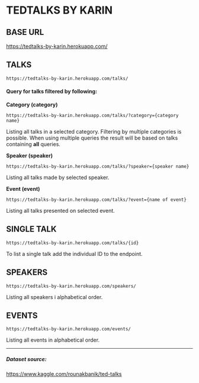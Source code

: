 
# TEDTALKS BY KARIN 


## BASE URL
https://tedtalks-by-karin.herokuapp.com/


## TALKS
`https://tedtalks-by-karin.herokuapp.com/talks/`


#### Query for talks filtered by following:

**Category (category)** 

`https://tedtalks-by-karin.herokuapp.com/talks/?category={category name}`

Listing all talks in a selected category. Filtering by multiple categories is possible. When using multiple queries the result will be based on talks containing **all** queries.


**Speaker (speaker)**

`https://tedtalks-by-karin.herokuapp.com/talks/?speaker={speaker name}`

Listing all talks made by selected speaker.


**Event (event)**

`https://tedtalks-by-karin.herokuapp.com/talks/?event={name of event}`

Listing all talks presented on selected event.


## SINGLE TALK
`https://tedtalks-by-karin.herokuapp.com/talks/{id}`

To list a single talk add the individual ID to the endpoint. 

## SPEAKERS
`https://tedtalks-by-karin.herokuapp.com/speakers/`

Listing all speakers i alphabetical order.

## EVENTS
`https://tedtalks-by-karin.herokuapp.com/events/`

Listing all events in alphabetical order.
    
    
----------------------------------------------------------------


##### Dataset source: 
https://www.kaggle.com/rounakbanik/ted-talks
